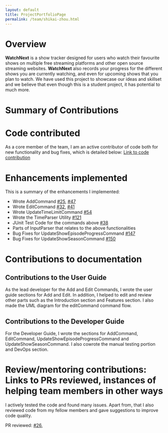 ```yaml
---
layout: default
title: ProjectPortfolioPage
permalink: /team/shikai-zhou.html
---
```

# Overview

**WatchNext** is a show tracker designed for users who watch their favourite shows on multiple free streaming platforms and other open source streaming websites.
**WatchNext** also records your progress for the different shows you are currently watching, and even for upcoming shows that you plan to watch.
We have used this project to showcase our ideas and skillset and we believe that even though this is a student project, it has potential to much more.

# Summary of Contributions

# Code contributed
As a core member of the team, I am an active contributor of code both for new functionality and bug fixes, which is detailed below:
[Link to code contribution](https://nus-cs2113-ay2021s1.github.io/tp-dashboard/#breakdown=true&search=shikai-zhou&sort=groupTitle&sortWithin=title&since=2020-09-27&timeframe=commit&mergegroup=&groupSelect=groupByRepos&checkedFileTypes=docs~functional-code~test-code~other)
# Enhancements implemented
This is a summary of the enhancements I implemented:
- Wrote AddCommand [#25](https://github.com/AY2021S1-CS2113T-W12-3/tp/pull/25), [#47](https://github.com/AY2021S1-CS2113T-W12-3/tp/pull/47)
- Wrote EditCommand [#32](https://github.com/AY2021S1-CS2113T-W12-3/tp/pull/32), [#41](https://github.com/AY2021S1-CS2113T-W12-3/tp/pull/41)
- Wrote UpdateTimeLimitCommand [#54](https://github.com/AY2021S1-CS2113T-W12-3/tp/pull/54)
- Wrote the TimeParser Utility [#121](https://github.com/AY2021S1-CS2113T-W12-3/tp/pull/121)
- JUnit Test Code for the commands above [#38](https://github.com/AY2021S1-CS2113T-W12-3/tp/pull/38)
- Parts of InputParser that relates to the above functionalities
- Bug Fixes for UpdateShowEpisodeProgressCommand [#147](https://github.com/AY2021S1-CS2113T-W12-3/tp/pull/147)
- Bug Fixes for UpdateShowSeasonCommand [#150](https://github.com/AY2021S1-CS2113T-W12-3/tp/pull/150)

# Contributions to documentation
## Contributions to the User Guide
As the lead developer for the Add and Edit Commands, I wrote the user guide sections for Add and Edit. In addition,
 I helped to edit and review other parts such as the Introduction section and Features section. 
 I also made the UML diagram for the editCommand command flow.
 
## Contributions to the Developer Guide 
For the Developer Guide, I wrote the sections for AddCommand, EditCommand, UpdateShowEpisodeProgressCommand and 
UpdateShowSeasonCommand. I also cowrote the manual testing portion and DevOps section.

# Review/mentoring contributions: Links to PRs reviewed, instances of helping team members in other ways

I actively tested the code and found many issues. Apart from, that I also reviewed code from my fellow members and gave
suggestions to improve code quality.

PR reviewed: [#26](https://github.com/AY2021S1-CS2113T-W12-3/tp/pull/26),
